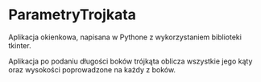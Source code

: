 # ParametryTrojkata
Aplikacja okienkowa, napisana w Pythone z wykorzystaniem biblioteki tkinter.

Aplikacja po podaniu długości boków trójkąta oblicza wszystkie jego kąty oraz wysokości poprowadzone na każdy z boków.
